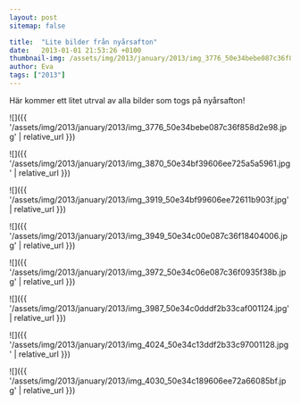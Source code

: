 ```yaml
---
layout: post
sitemap: false

title:  "Lite bilder från nyårsafton"
date:   2013-01-01 21:53:26 +0100
thumbnail-img: /assets/img/2013/january/2013/img_3776_50e34bebe087c36f858d2e98.jpg
author: Eva
tags: ["2013"]
---
```


Här kommer ett litet utrval av alla bilder som togs på nyårsafton!

![]({{ '/assets/img/2013/january/2013/img_3776_50e34bebe087c36f858d2e98.jpg'  | relative_url }})

![]({{ '/assets/img/2013/january/2013/img_3870_50e34bf39606ee725a5a5961.jpg'  | relative_url }})

![]({{ '/assets/img/2013/january/2013/img_3919_50e34bf99606ee72611b903f.jpg'  | relative_url }})

![]({{ '/assets/img/2013/january/2013/img_3949_50e34c00e087c36f18404006.jpg'  | relative_url }})

![]({{ '/assets/img/2013/january/2013/img_3972_50e34c06e087c36f0935f38b.jpg'  | relative_url }})

![]({{ '/assets/img/2013/january/2013/img_3987_50e34c0dddf2b33caf001124.jpg'  | relative_url }})

![]({{ '/assets/img/2013/january/2013/img_4024_50e34c13ddf2b33c97001128.jpg'  | relative_url }})

![]({{ '/assets/img/2013/january/2013/img_4030_50e34c189606ee72a66085bf.jpg'  | relative_url }})

